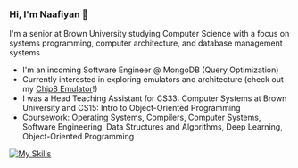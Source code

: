 ### Hi, I'm Naafiyan 👋

I'm a senior at Brown University studying Computer Science with a focus on systems programming, computer architecture, and database management systems 
- I'm an incoming Software Engineer @ MongoDB (Query Optimization)
- Currently interested in exploring emulators and architecture (check out my [Chip8 Emulator](https://github.com/naafiyan/chip8-rs)!)
- I was a Head Teaching Assistant for CS33: Computer Systems at Brown University and CS15: Intro to Object-Oriented Programming
- Coursework: Operating Systems, Compilers, Computer Systems, Software Engineering, Data Structures and Algorithms, Deep Learning, Object-Oriented Programming
 
[![My Skills](https://skillicons.dev/icons?i=c,cpp,rust,java,ts,js,py,react,express,nodejs,mongodb,tensorflow,git)](https://skillicons.dev)



<!--
**naafiyan/naafiyan** is a ✨ _special_ ✨ repository because its `README.md` (this file) appears on your GitHub profile.

Here are some ideas to get you started:

- 👯 I’m looking to collaborate on ...
- 🤔 I’m looking for help with ...
- 💬 Ask me about ...
- 📫 How to reach me: ...

- ⚡ Fun fact: ...
-->
